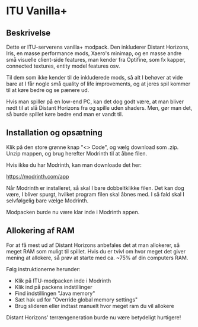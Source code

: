 # ITU Vanilla+

## Beskrivelse

Dette er ITU-serverens vanilla+ modpack. Den inkluderer Distant Horizons, Iris, en masse performance mods, Xaero's minimap, og en masse andre små visuelle client-side features, man kender fra Optifine, som fx kapper, connected textures, entity model features osv.

Til dem som ikke kender til de inkluderede mods, så alt I behøver at vide bare at I får nogle små quality of life improvements, og at jeres spil kommer til at køre bedre og se pænere ud. 

Hvis man spiller på en low-end PC, kan det dog godt være, at man bliver nødt til at slå Distant Horizons fra og spille uden shaders. Men, gør man det, så burde spillet køre bedre end man er vandt til.


## Installation og opsætning

Klik på den store grønne knap "<> Code", og vælg download som .zip. Unzip mappen, og brug herefter Modrinth til at åbne filen. 

Hvis ikke du har Modrinth, kan man downloade det her: 

https://modrinth.com/app

Når Modrinth er installeret, så skal I bare dobbeltklikke filen. Det kan dog være, I bliver spurgt, hvilket program filen skal åbnes med. I så fald skal I selvfølgelig bare vælge Modrinth. 

Modpacken burde nu være klar inde i Modrinth appen.


## Allokering af RAM

For at få mest ud af Distant Horizons anbefales det at man allokerer, så meget RAM som muligt til spillet. Hvis du er tvivl om hvor meget det giver mening at allokere, så prøv at starte med ca. ~75% af din computers RAM. 

Følg instruktionerne herunder:

- Klik på ITU-modpacken inde i Modrinth
- Klik ind på packens indstillinger
- Find indstillingen "Java memory"
- Sæt hak ud for "Override global memory settings"
- Brug slideren eller indtast manuelt hvor meget ram du vil allokere

Distant Horizons' terrængeneration burde nu være betydeligt hurtigere!
